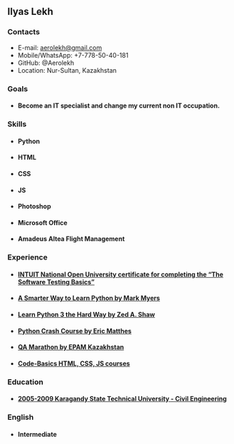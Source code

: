## Ilyas Lekh

### Contacts
* E-mail: aerolekh@gmail.com
* Mobile/WhatsApp: +7-778-50-40-181
* GitHub: @Aerolekh
* Location: Nur-Sultan, Kazakhstan 

### Goals
* #### Become an IT specialist and change my current non IT occupation. 

### Skills
* #### Python
* #### HTML
* #### CSS
* #### JS
* #### Photoshop
* #### Microsoft Office
* #### Amadeus Altea Flight Management

### Experience
* #### [INTUIT National Open University certificate for completing the “The Software Testing Basics”](https://www.intuit.ru/studies/courses/48/48/info)
* #### [A Smarter Way to Learn Python by Mark Myers](https://www.amazon.com/Smarter-Way-Learn-Python-Remember/dp/1974431479)
* #### [Learn Python 3 the Hard Way by Zed A. Shaw](https://www.amazon.com/Learn-Python-Hard-Way-Introduction/dp/0134692888/ref=pd_lpo_14_t_0/143-0397301-0509267?_encoding=UTF8&pd_rd_i=0134692888&pd_rd_r=c1de2386-4e8f-401c-bedb-93caad0c5a22&pd_rd_w=vq4lH&pd_rd_wg=73nUE&pf_rd_p=7b36d496-f366-4631-94d3-61b87b52511b&pf_rd_r=096A9PQ97HMYB2G3FF3T&psc=1&refRID=096A9PQ97HMYB2G3FF3T)
* #### [Python Crash Course by Eric Matthes](https://www.amazon.com/Python-Crash-Course-Hands-Project-Based/dp/1593276036)
* #### [QA Marathon by EPAM Kazakhstan](https://community-z.com/events/qamarathon/obshie-rezultaty)
* #### [Code-Basics HTML, CSS, JS courses](https://ru.code-basics.com)

### Education

* #### [2005-2009 Karagandy State Technical University -  Civil Engineering](https://www.kstu.kz/?lang=en)

### English

* #### Intermediate 



